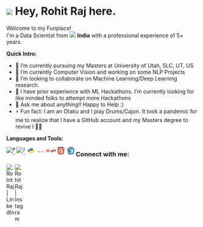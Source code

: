 <h1><img src="https://emojis.slackmojis.com/emojis/images/1605478401/10874/cool_cowboy.png?1605478401" width="30"/> Hey, Rohit Raj here.</h1>

<p>Welcome to my Funplace! </br> I'm a Data Scientist from <img src="https://upload.wikimedia.org/wikipedia/en/4/41/Flag_of_India.svg" width="13"/> <b>India</b> with a professional experience of 5+ years.</p>
<p>

<!--
**noobrajirohitrajirohitraj** is a ✨ _special_ ✨ repository because its `README.md` (this file) appears on your GitHub profile.

Here are some ideas to get you started:
-->
**Quick Intro:**
- 🔭 I’m currently pursuing my Masters at University of Utah, SLC, UT, US
- 🌱 I’m currently Computer Vision and working on some NLP Projects
- 👯 I’m looking to collaborate on Machine Learning/Deep Learning research.
- 🤔 I have prior experience with ML Hackathons. I’m currently looking for like minded folks to attempt more Hackathons
- 💬 Ask me about anything!! Happy to Help :) 
- ⚡ Fun fact: I am an Otaku and I play Drums/Cajon. It took a pandemic for me to realize that I have a GitHub account and my Masters degree to revive I 😵‍💫


**Languages and Tools:** 

<code><img align="left" alt="Pycharm" width="26px" height="20" src="https://external-preview.redd.it/68RuLLrsBdxbVJLxm3py3YoK6zX0aPIv3qttEhkb0_4.jpg?auto=webp&s=e2c12b1dc5be819f2f076f46454912a3c4bc3f2d"></code>
<code><img align="left" alt="Jupyter" width="26px" height="20" src="https://github.com/jupyter/jupyter.github.io/blob/master/assets/main-logo.svg"></code>
<code><img align="left" alt="Python" width="26px" height="20" src="https://raw.githubusercontent.com/github/explore/80688e429a7d4ef2fca1e82350fe8e3517d3494d/topics/python/python.png"></code>
<code><img align="left" alt="MySQL" width="26px" height="20" src="https://raw.githubusercontent.com/github/explore/80688e429a7d4ef2fca1e82350fe8e3517d3494d/topics/mysql/mysql.png"></code>
<code><img align="left" alt="Git" width="26px" height="20" src="https://raw.githubusercontent.com/github/explore/80688e429a7d4ef2fca1e82350fe8e3517d3494d/topics/git/git.png"></code>
<code><img align="left" alt="HTML5" width="26px" height="20" src="https://raw.githubusercontent.com/github/explore/80688e429a7d4ef2fca1e82350fe8e3517d3494d/topics/html/html.png" /></code>
<code><img align="left" alt="CSS3" width="26px"  height="20" src="https://raw.githubusercontent.com/github/explore/80688e429a7d4ef2fca1e82350fe8e3517d3494d/topics/css/css.png" /></code>

### Connect with me:
[<img align="left" alt="RohitRaj | LinkedIn" width="22px" src="https://cdn.jsdelivr.net/npm/simple-icons@v3/icons/linkedin.svg" />][linkedin]
[<img align="left" alt="RohitRaj | Instagram" width="22px" src="https://cdn.jsdelivr.net/npm/simple-icons@v3/icons/instagram.svg" />][instagram]


[instagram]: https://instagram.com/rohit_raj.me
[linkedin]: https://www.linkedin.com/in/rohitraj97/
